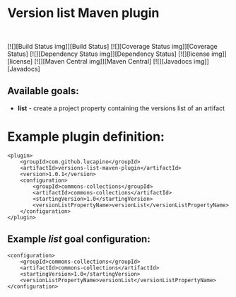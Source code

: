 <h1>Version list Maven plugin</h1><br>

[![][Build Status img]][Build Status]
[![][Coverage Status img]][Coverage Status]
[![][Dependency Status img]][Dependency Status]
[![][license img]][license]
[![][Maven Central img]][Maven Central]
[![][Javadocs img]][Javadocs]


Available goals:
---
* **list** - create a project property containing the versions list of an artifact

Example plugin definition:
==========================
    <plugin>
        <groupId>com.github.lucapino</groupId>
        <artifactId>versions-list-maven-plugin</artifactId>
        <version>1.0.1</version>
        <configuration>
            <groupId>commons-collections</groupId>
            <artifactId>commons-collections</artifactId>
            <startingVersion>1.0</startingVersion>
            <versionListPropertyName>versionList</versionListPropertyName>
        </configuration>
    </plugin>

Example _list_ goal configuration:
-------------------------------------
    <configuration>
        <groupId>commons-collections</groupId>
        <artifactId>commons-collections</artifactId>
        <startingVersion>1.0</startingVersion>
        <versionListPropertyName>versionList</versionListPropertyName>
    </configuration>
